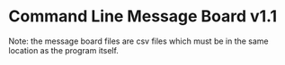 # Command Line Message Board v1.1

Note: the message board files are csv files which must be in the same location as the program itself.